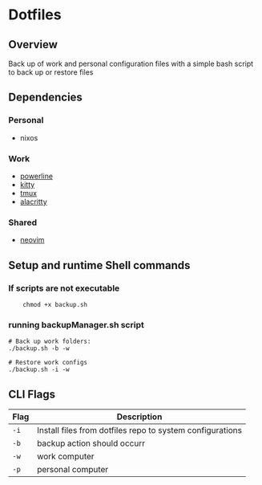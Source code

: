 # Dotfiles
## Overview
Back up of work and personal configuration files with a simple bash script to back up or restore files

## Dependencies
### Personal
- nixos

### Work
- [powerline](https://github.com/powerline/powerline)
- [kitty](https://github.com/kovidgoyal/kitty)
- [tmux](https://github.com/tmux/tmux/wiki)
- [alacritty](https://alacritty.org/)

### Shared
- [neovim](https://neovim.io/)


## Setup and runtime Shell commands
### If scripts are not executable
```shell
    chmod +x backup.sh
```
### running backupManager.sh script
```shell
# Back up work folders:
./backup.sh -b -w

# Restore work configs
./backup.sh -i -w
```
## CLI Flags
| Flag | Description |
|------|-------------|
| `-i` | Install files from dotfiles repo to system configurations |
| `-b` | backup action should occurr |
| `-w` | work computer |
| `-p` | personal computer  |

